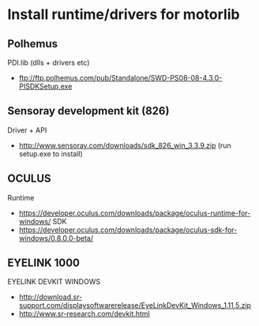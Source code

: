 # Install runtime/drivers for motorlib

## Polhemus
PDI.lib (dlls + drivers etc)
- ftp://ftp.polhemus.com/pub/Standalone/SWD-PS08-08-4.3.0-PISDKSetup.exe

## Sensoray development kit (826)
Driver + API
- http://www.sensoray.com/downloads/sdk_826_win_3.3.9.zip (run setup.exe to install)

## OCULUS
Runtime
- https://developer.oculus.com/downloads/package/oculus-runtime-for-windows/
SDK
- https://developer.oculus.com/downloads/package/oculus-sdk-for-windows/0.8.0.0-beta/

## EYELINK 1000
EYELINK DEVKIT WINDOWS
- http://download.sr-support.com/displaysoftwarerelease/EyeLinkDevKit_Windows_1.11.5.zip
- http://www.sr-research.com/devkit.html
